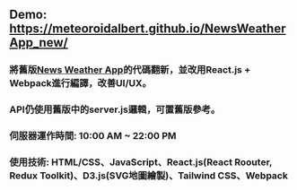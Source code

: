 ## Demo: https://meteoroidalbert.github.io/NewsWeatherApp_new/
### 將舊版[News Weather App](https://github.com/MeteoroidAlbert/myproject)的代碼翻新，並改用React.js + Webpack進行編譯，改善UI/UX。
### API仍使用舊版中的server.js邏輯，可置舊版參考。
### 伺服器運作時間: 10:00 AM ~ 22:00 PM
### 使用技術: HTML/CSS、JavaScript、React.js(React Roouter, Redux Toolkit)、D3.js(SVG地圖繪製)、Tailwind CSS、Webpack
